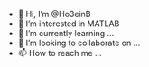 - 👋 Hi, I’m @Ho3einB
- 👀 I’m interested in MATLAB
- 🌱 I’m currently learning ...
- 💞️ I’m looking to collaborate on ...
- 📫 How to reach me ...

<!---
Ho3einB/Ho3einB is a ✨ special ✨ repository because its `README.md` (this file) appears on your GitHub profile.
You can click the Preview link to take a look at your changes.
--->
